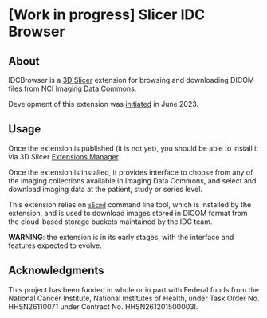 [Work in progress] Slicer IDC Browser
===========

## About
IDCBrowser is a [3D Slicer](http://slicer.org/) extension for browsing and downloading DICOM files from [NCI Imaging Data Commons](https://imaging.datacommons.cancer.gov/).

Development of this extension was [initiated](https://projectweek.na-mic.org/PW39_2023_Montreal/Projects/SlicerIDCBrowser/) in June 2023. 

## Usage

Once the extension is published (it is not yet), you should be able to install it via 3D Slicer [Extensions Manager](https://slicer.readthedocs.io/en/latest/user_guide/extensions_manager.html). 

Once the extension is installed, it provides interface to choose from any of the imaging collections available in Imaging Data Commons, and select and download imaging data at the patient, study or series level. 

This extension relies on [`s5cmd`](https://github.com/peak/s5cmd) command line tool, which is installed by the extension, and is used to download images stored in DICOM format from the cloud-based storage buckets maintained by the IDC team.

**WARNING**: the extension is in its early stages, with the interface and features expected to evolve.

## Acknowledgments

This project has been funded in whole or in part with Federal funds from the National Cancer Institute, National Institutes of Health, under Task Order No. HHSN26110071 under Contract No. HHSN261201500003l.